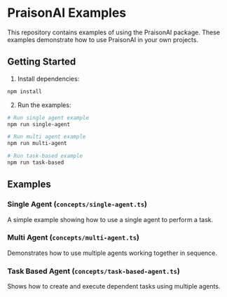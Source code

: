 # PraisonAI Examples

This repository contains examples of using the PraisonAI package. These examples demonstrate how to use PraisonAI in your own projects.

## Getting Started

1. Install dependencies:
```bash
npm install
```

2. Run the examples:
```bash
# Run single agent example
npm run single-agent

# Run multi agent example
npm run multi-agent

# Run task-based example
npm run task-based
```

## Examples

### Single Agent (`concepts/single-agent.ts`)
A simple example showing how to use a single agent to perform a task.

### Multi Agent (`concepts/multi-agent.ts`)
Demonstrates how to use multiple agents working together in sequence.

### Task Based Agent (`concepts/task-based-agent.ts`)
Shows how to create and execute dependent tasks using multiple agents.
